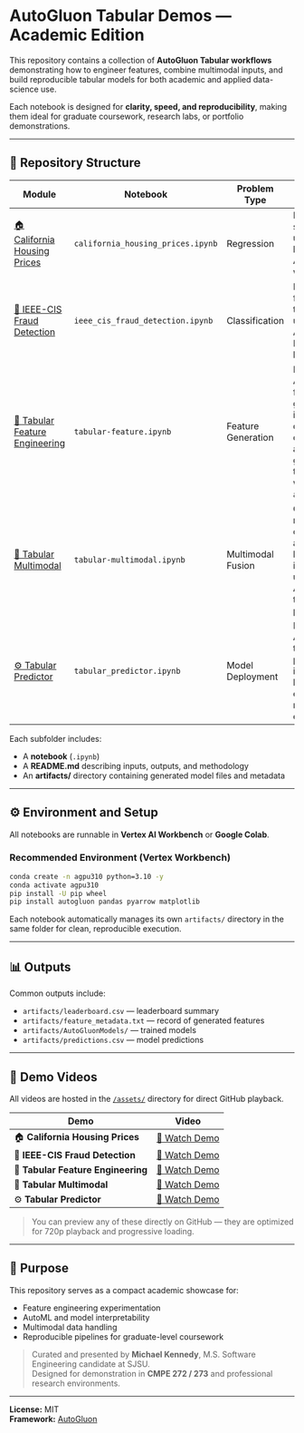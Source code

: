 # AutoGluon Tabular Demos — Academic Edition

This repository contains a collection of **AutoGluon Tabular workflows** demonstrating how to engineer features, combine multimodal inputs, and build reproducible tabular models for both academic and applied data-science use.

Each notebook is designed for **clarity, speed, and reproducibility**, making them ideal for graduate coursework, research labs, or portfolio demonstrations.

---

## 🧭 Repository Structure

| Module | Notebook | Problem Type | Description |
|---------|-----------|---------------|--------------|
| [🏠 California Housing Prices](california-house-prices/README.md) | `california_housing_prices.ipynb` | Regression | Predicts home sale prices using a lightweight AutoGluon workflow. |
| [🔐 IEEE-CIS Fraud Detection](ieee-fraud-detection/README.md) | `ieee_cis_fraud_detection.ipynb` | Classification | Detects fraudulent transactions using AutoGluon’s LightGBM backend. |
| [🧩 Tabular Feature Engineering](tabular-feature/README.md) | `tabular-feature.ipynb` | Feature Generation | Demonstrates AutoGluon’s feature generators, including datetime, categorical, and text n-gram transformations with outputs in `artifacts/`. |
| [🧠 Tabular Multimodal](tabular-multimodal/README.md) | `tabular-multimodal.ipynb` | Multimodal Fusion | Combines numeric, categorical, and image-based features into a single unified AutoGluon training pipeline. |
| [⚙️ Tabular Predictor](tabular-predictor/tabular_predictor.ipynb) | `tabular_predictor.ipynb` | Model Deployment | Demonstrates AutoGluon’s tabular predictor interface and leaderboard evaluation for reproducible experiments. |

Each subfolder includes:
- A **notebook** (`.ipynb`)
- A **README.md** describing inputs, outputs, and methodology
- An **artifacts/** directory containing generated model files and metadata

---

## ⚙️ Environment and Setup

All notebooks are runnable in **Vertex AI Workbench** or **Google Colab**.

### Recommended Environment (Vertex Workbench)
```bash
conda create -n agpu310 python=3.10 -y
conda activate agpu310
pip install -U pip wheel
pip install autogluon pandas pyarrow matplotlib
```

Each notebook automatically manages its own `artifacts/` directory in the same folder for clean, reproducible execution.

---

## 📊 Outputs

Common outputs include:
- `artifacts/leaderboard.csv` — leaderboard summary  
- `artifacts/feature_metadata.txt` — record of generated features  
- `artifacts/AutoGluonModels/` — trained models  
- `artifacts/predictions.csv` — model predictions

---

## 🎥 Demo Videos

All videos are hosted in the [`/assets/`](assets/) directory for direct GitHub playback.

| Demo | Video |
|------|--------|
| 🏠 **California Housing Prices** | [🎥 Watch Demo](assets/california-house-prices.mp4) |
| 🔐 **IEEE-CIS Fraud Detection** | [🎥 Watch Demo](assets/ieee-fraud-detection.mp4) |
| 🧩 **Tabular Feature Engineering** | [🎥 Watch Demo](assets/tabular-feature.mp4) |
| 🧠 **Tabular Multimodal** | [🎥 Watch Demo](assets/tabular-multimodal.mp4) |
| ⚙️ **Tabular Predictor** | [🎥 Watch Demo](assets/tabular-predictor.mp4) |

> You can preview any of these directly on GitHub — they are optimized for 720p playback and progressive loading.

---

## 🧠 Purpose

This repository serves as a compact academic showcase for:
- Feature engineering experimentation  
- AutoML and model interpretability  
- Multimodal data handling  
- Reproducible pipelines for graduate-level coursework

> Curated and presented by **Michael Kennedy**, M.S. Software Engineering candidate at SJSU.  
> Designed for demonstration in **CMPE 272 / 273** and professional research environments.

---

**License:** MIT  
**Framework:** [AutoGluon](https://auto.gluon.ai)
